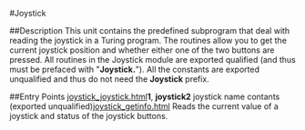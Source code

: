 
#Joystick

##Description
This unit contains the predefined subprogram that deal with reading the joystick in a Turing program. The routines allow you to get the current joystick position and whether either one of the two buttons are pressed. 
All routines in the Joystick module are exported qualified (and thus must be prefaced with "**Joystick.**"). All the constants are exported unqualified and thus do not need the **Joystick** prefix.



##Entry Points
[joystick_joystick.html](**joystick**)**1**, **joystick2** joystick name contants (exported unqualified)[joystick_getinfo.html](**GetInfo**) Reads the current value of a joystick and status of the joystick buttons.



